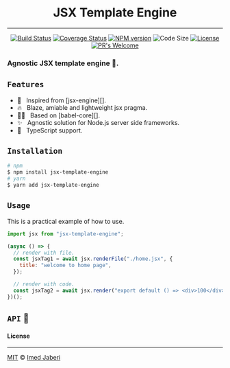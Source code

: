 <div align='center'>

# JSX Template Engine

---

[![Build Status][travis-img]][travis-url]
[![Coverage Status][coverage-img]][coverage-url]
[![NPM version][npm-badge]][npm-url]
![Code Size][code-size-badge]
[![License][license-badge]][license-url]
[![PR's Welcome][pr-welcoming-badge]][pr-welcoming-url]

</div>

<!-- ***************** -->

[travis-img]: https://travis-ci.com/3imed-jaberi/jsx-template-engine.svg?branch=master
[travis-url]: https://travis-ci.com/3imed-jaberi/jsx-template-engine
[coverage-img]: https://coveralls.io/repos/github/3imed-jaberi/jsx-template-engine/badge.svg?branch=master
[coverage-url]: https://coveralls.io/github/3imed-jaberi/jsx-template-engine?branch=master
[npm-badge]: https://img.shields.io/npm/v/jsx-template-engine.svg?style=flat
[npm-url]: https://www.npmjs.com/package/jsx-template-engine
[license-badge]: https://img.shields.io/badge/license-MIT-green.svg?style=flat
[license-url]: https://github.com/3imed-jaberi/jsx-template-engine/blob/master/LICENSE
[code-size-badge]: https://img.shields.io/github/languages/code-size/3imed-jaberi/jsx-template-engine
[pr-welcoming-badge]: https://img.shields.io/badge/PRs-welcome-brightgreen.svg?style=flat
[pr-welcoming-url]: https://github.com/koajs/koa/pull/new

<!-- ***************** -->

### Agnostic JSX template engine 🦄.

## `Features`

- 🥞 &nbsp; Inspired from [jsx-engine][].
- 🔥 &nbsp; Blaze, amiable and lightweight jsx pragma.
- 💅🏻 &nbsp; Based on [babel-core][].
- ✨ &nbsp; Agnostic solution for Node.js server side frameworks.
- 🎉 &nbsp; TypeScript support.

## `Installation`

```bash
# npm
$ npm install jsx-template-engine
# yarn
$ yarn add jsx-template-engine
```

## `Usage`

This is a practical example of how to use.

```javascript
import jsx from "jsx-template-engine";

(async () => {
  // render with file.
  const jsxTag1 = await jsx.renderFile("./home.jsx", {
    title: "welcome to home page",
  });

  // render with code.
  const jsxTag2 = await jsx.render("export default () => <div>100</div>");
})();
```

## `API` 🚧

#### License

---

[MIT](LICENSE) &copy; [Imed Jaberi](https://github.com/3imed-jaberi)
